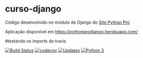 # curso-django
Código desenvolvido no módulo de Django do [Site Python Pro](www.python.pro.br)

Aplicação disponível em https://pythonprodjango.herokuapp.com/

#testando os imports do travis

[![Build Status](https://www.travis-ci.com/leandromartins36/curso_django.svg?branch=main)](https://www.travis-ci.com/leandromartins36/curso_django)
[![codecov](https://codecov.io/gh/pythonprobr/curso-django/branch/master/graph/badge.svg)](https://codecov.io/gh/pythonprobr/curso-django)
[![Updates](https://pyup.io/repos/github/pythonprobr/curso-django/shield.svg)](https://pyup.io/repos/github/pythonprobr/curso-django/)
[![Python 3](https://pyup.io/repos/github/pythonprobr/curso-django/python-3-shield.svg)](https://pyup.io/repos/github/pythonprobr/curso-django/)